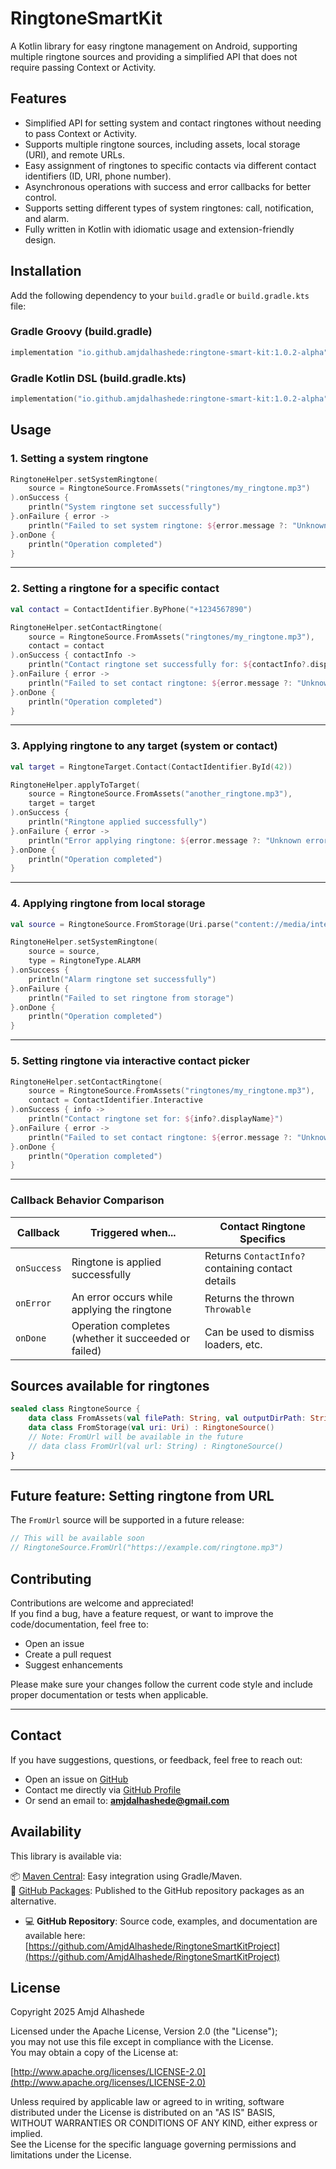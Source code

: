 # RingtoneSmartKit

A Kotlin library for easy ringtone management on Android, supporting multiple ringtone sources and
providing a simplified API that does not require passing Context or Activity.

## Features

- Simplified API for setting system and contact ringtones without needing to pass Context or
  Activity.
- Supports multiple ringtone sources, including assets, local storage (URI), and remote URLs.
- Easy assignment of ringtones to specific contacts via different contact identifiers (ID, URI,
  phone number).
- Asynchronous operations with success and error callbacks for better control.
- Supports setting different types of system ringtones: call, notification, and alarm.
- Fully written in Kotlin with idiomatic usage and extension-friendly design.

## Installation

Add the following dependency to your `build.gradle` or `build.gradle.kts` file:

### Gradle Groovy (build.gradle)

```groovy
implementation "io.github.amjdalhashede:ringtone-smart-kit:1.0.2-alpha"
```

### Gradle Kotlin DSL (build.gradle.kts)

```kotlin
implementation("io.github.amjdalhashede:ringtone-smart-kit:1.0.2-alpha")
```

## Usage

### 1. Setting a system ringtone

```kotlin
RingtoneHelper.setSystemRingtone(
    source = RingtoneSource.FromAssets("ringtones/my_ringtone.mp3")
).onSuccess {
    println("System ringtone set successfully")
}.onFailure { error ->
    println("Failed to set system ringtone: ${error.message ?: "Unknown error"}")
}.onDone {
    println("Operation completed")
}
```

---

### 2. Setting a ringtone for a specific contact

```kotlin
val contact = ContactIdentifier.ByPhone("+1234567890")

RingtoneHelper.setContactRingtone(
    source = RingtoneSource.FromAssets("ringtones/my_ringtone.mp3"),
    contact = contact
).onSuccess { contactInfo ->
    println("Contact ringtone set successfully for: ${contactInfo?.displayName}")
}.onFailure { error ->
    println("Failed to set contact ringtone: ${error.message ?: "Unknown error"}")
}.onDone {
    println("Operation completed")
}

```

---

### 3. Applying ringtone to any target (system or contact)

```kotlin
val target = RingtoneTarget.Contact(ContactIdentifier.ById(42))

RingtoneHelper.applyToTarget(
    source = RingtoneSource.FromAssets("another_ringtone.mp3"),
    target = target
).onSuccess {
    println("Ringtone applied successfully")
}.onFailure { error ->
    println("Error applying ringtone: ${error.message ?: "Unknown error"}")
}.onDone {
    println("Operation completed")
}

```

---

### 4. Applying ringtone from local storage

```kotlin
val source = RingtoneSource.FromStorage(Uri.parse("content://media/internal/audio/media/10"))

RingtoneHelper.setSystemRingtone(
    source = source,
    type = RingtoneType.ALARM
).onSuccess {
    println("Alarm ringtone set successfully")
}.onFailure {
    println("Failed to set ringtone from storage")
}.onDone {
    println("Operation completed")
}

```

---

### 5. Setting ringtone via interactive contact picker

```kotlin
RingtoneHelper.setContactRingtone(
    source = RingtoneSource.FromAssets("ringtones/my_ringtone.mp3"),
    contact = ContactIdentifier.Interactive
).onSuccess { info ->
    println("Contact ringtone set for: ${info?.displayName}")
}.onFailure { error ->
    println("Failed to set contact ringtone: ${error.message ?: "Unknown error"}")
}.onDone {
    println("Operation completed")
}

```

---

### Callback Behavior Comparison

| Callback    | Triggered when...                                    | Contact Ringtone Specifics                        |
|-------------|------------------------------------------------------|---------------------------------------------------|
| `onSuccess` | Ringtone is applied successfully                     | Returns `ContactInfo?` containing contact details |
| `onError`   | An error occurs while applying the ringtone          | Returns the thrown `Throwable`                    |
| `onDone`    | Operation completes (whether it succeeded or failed) | Can be used to dismiss loaders, etc.              |

## Sources available for ringtones

```kotlin
sealed class RingtoneSource {
    data class FromAssets(val filePath: String, val outputDirPath: String = "") : RingtoneSource()
    data class FromStorage(val uri: Uri) : RingtoneSource()
    // Note: FromUrl will be available in the future
    // data class FromUrl(val url: String) : RingtoneSource()
}
```

---

## Future feature: Setting ringtone from URL

The `FromUrl` source will be supported in a future release:

```kotlin
// This will be available soon
// RingtoneSource.FromUrl("https://example.com/ringtone.mp3")
```

## Contributing

Contributions are welcome and appreciated!  
If you find a bug, have a feature request, or want to improve the code/documentation, feel free to:

- Open an issue
- Create a pull request
- Suggest enhancements

Please make sure your changes follow the current code style and include proper documentation or
tests when applicable.

---

## Contact

If you have suggestions, questions, or feedback, feel free to reach out:

- Open an issue on [GitHub](https://github.com/AmjdAlhashede/RingtoneSmartKitProject/issues)
- Contact me directly via [GitHub Profile](https://github.com/AmjdAlhashede)
- Or send an email to: **amjdalhashede@gmail.com**

## Availability

This library is available via:

📦 [Maven Central](https://central.sonatype.com/artifact/io.github.amjdalhashede/ringtone-smart-kit):
Easy integration using Gradle/Maven.  
🐙 [GitHub Packages](https://github.com/AmjdAlhashede/RingtoneSmartKitProject/packages): Published to
the GitHub repository packages as an alternative.

- 💻 **GitHub Repository**: Source code, examples, and documentation are available here:
  [https://github.com/AmjdAlhashede/RingtoneSmartKitProject](https://github.com/AmjdAlhashede/RingtoneSmartKitProject)

## License

Copyright 2025 Amjd Alhashede

Licensed under the Apache License, Version 2.0 (the "License");  
you may not use this file except in compliance with the License.  
You may obtain a copy of the License at:

[http://www.apache.org/licenses/LICENSE-2.0](http://www.apache.org/licenses/LICENSE-2.0)

Unless required by applicable law or agreed to in writing, software  
distributed under the License is distributed on an "AS IS" BASIS,  
WITHOUT WARRANTIES OR CONDITIONS OF ANY KIND, either express or implied.  
See the License for the specific language governing permissions and  
limitations under the License.





